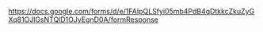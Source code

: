 https://docs.google.com/forms/d/e/1FAIpQLSfyi05mb4PdB4qDtkkcZkuZyGXq81OJlGsNTQlD1OJyEgnD0A/formResponse
